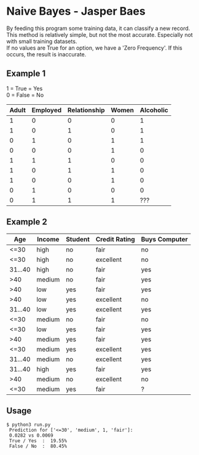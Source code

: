 # Naive Bayes - Jasper Baes

By feeding this program some training data, it can classify a new record. </br>
This method is relatively simple, but not the most accurate. Especially not with small training datasets. </br>
If no values are True for an option, we have a 'Zero Frequency'. If this occurs, the result is inaccurate.

## Example 1
1 = True  = Yes <br>
0 = False = No

| Adult | Employed | Relationship | Women | Alcoholic |
| ----- | -------- | ------------ | ----- | --------- |
| 1     | 0        | 0            | 0     | 1         |
| 1     | 0        | 1            | 0     | 1         |
| 0     | 1        | 0            | 1     | 1         |
| 0     | 0        | 0            | 1     | 0         |
| 1     | 1        | 1            | 0     | 0         |
| 1     | 0        | 1            | 1     | 0         |
| 1     | 0        | 0            | 1     | 0         |
| 0     | 1        | 0            | 0     | 0         |
| 0     | 1        | 1            | 1     | ???       |

## Example 2

| Age     | Income | Student | Credit Rating | Buys Computer |
| ------- | ------ | ------- | ------------- | ------------- |
| <=30    | high   | no      | fair          | no            |
| <=30    | high   | no      | excellent     | no            |
| 31...40 | high   | no      | fair          | yes           |
| >40     | medium | no      | fair          | yes           |
| >40     | low    | yes     | fair          | yes           |
| >40     | low    | yes     | excellent     | no            |
| 31...40 | low    | yes     | excellent     | yes           |
| <=30    | medium | no      | fair          | no            |
| <=30    | low    | yes     | fair          | yes           |
| >40     | medium | yes     | fair          | yes           |
| <=30    | medium | yes     | excellent     | yes           |
| 31...40 | medium | no      | excellent     | yes           |
| 31...40 | high   | yes     | fair          | yes           |
| >40     | medium | no      | excellent     | no            |
| <=30    | medium | yes     | fair          | ?             |

## Usage
```
$ python3 run.py 
 Prediction for ['<=30', 'medium', 1, 'fair']:
 0.0282 vs 0.0069
 True / Yes  :  19.55%
 False / No  :  80.45%
```